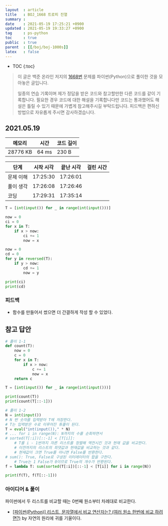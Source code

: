 ```yaml
---
layout  : article
title   : BOJ_1668 트로피 진열
summary : 
date    : 2021-05-19 17:25:21 +0900
updated : 2021-05-19 19:33:27 +0900
tag     : ps-python
toc     : true
public  : true
parent  : [[/boj/boj-1000s]]
latex   : false
---
```

* TOC
{:toc}

> 이 글은 백준 온라인 저지의 [1668번](https://www.acmicpc.net/problem/1668) 문제를 파이썬(Python)으로 풀이한 것을 모아놓은 글입니다.
>
> 일종의 연습 기록이며 제가 정답을 받은 코드와 참고할만한 다른 코드를 같이 기록합니다. 필요한 경우 코드에 대한 해설을 기록합니다만 코드는 통과했어도 해설은 틀릴 수 있기 때문에 가볍게 참고해주시길 부탁드립니다. 피드백은 편하신 방법으로 자유롭게 주시면 감사하겠습니다.

## 2021.05.19

| 메모리    | 시간  | 코드 길이 |
| --------- | ----- | --------- |
| 28776 KB  | 64 ms | 230 B     |

| 단계      | 시작 시각 | 끝난 시각 | 걸린 시간 |
| --------- | --------- | --------- | --------- |
| 문제 이해 | 17:25:30  | 17:26:01  |           |
| 풀이 생각 | 17:26:08  | 17:26:46  |           |
| 코딩      | 17:29:31  | 17:35:14  |           |

```python
T = [int(input()) for _ in range(int(input()))]

now = 0
ci = 0
for x in T:
    if x > now:
        ci += 1
        now = x

now = 0
cd = 0
for y in reversed(T):
    if y > now:
        cd += 1
        now = y

print(ci)
print(cd)
```

### 피드백

* 함수를 만들어서 썼으면 더 간결하게 작성 할 수 있었다.

## 참고 답안

```python
# 풀이 1-1
def count(T):
    now = 0
    c = 0
    for x in T:
        if x > now:
            c += 1
            now = x
    return c

T = [int(input()) for _ in range(int(input()))]

print(count(T))
print(count(T[::-1]))

# 풀이 1-2
N = int(input())
# N 번 숫자를 입력받아 T에 저장한다.
# T는 입력받은 수로 이루어진 튜플이 된다.
T = eval("int(input())," * N)
# ... for i in range(N): N까지의 수를 순회하면서
# sorted(T[:i])[::-1] < [T[i]]:
    # T를 i - 1번까지 자른 리스트를 정렬해 역전시킨 것과 현재 값을 비교한다.
    # 이전까지의 리스트의 최댓값과 현재값을 비교하는 것과 같다.
    # 현재값이 크면 True를 아니면 False를 반환한다.
# sum(): True, False로 구성된 이터레이터의 합을 구한다.
    # True는 1 False가 0이므로 True의 개수가 반환된다.
f = lambda T: sum(sorted(T[:i])[::-1] < [T[i]] for i in range(N))

print(f(T), f(T[::-1]))
```

### 아이디어 & 풀이

파이썬에서 두 리스트를 비교할 때는 0번째 원소부터 차례대로 비교한다.

* [[파이썬(Python)] 리스트, 문자열에서 비교 연산자는? (여러 원소 한번에 비교 하려면?)](https://m.blog.naver.com/sw4r/221577755279) by 자연의 원리에 귀를 기울이다.
